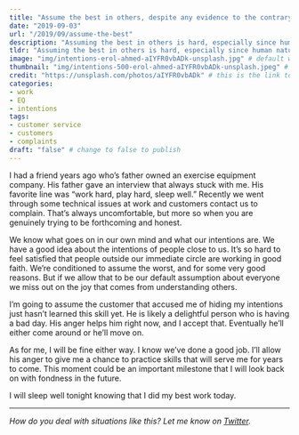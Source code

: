 ```yaml
---
title: "Assume the best in others, despite any evidence to the contrary"
date: "2019-09-03"
url: "/2019/09/assume-the-best"
description: "Assuming the best in others is hard, especially since human nature is to assume the worst. But assuming the best gives us a hidden superpower: we're better able to live with ourselves."
tldr: "Assuming the best in others is hard, especially since human nature is to assume the worst. But assuming the best gives us a hidden superpower: we're better able to live with ourselves."
image: "img/intentions-erol-ahmed-aIYFR0vbADk-unsplash.jpg" # default width is 1280, path starts with "img/whatever.ext"
thumbnail: "img/intentions-500-erol-ahmed-aIYFR0vbADk-unsplash.jpeg" # default size should be 500x500, path starts with "img/whatever.ext"
credit: "https://unsplash.com/photos/aIYFR0vbADk" # this is the link to the page the image came from 
categories:
- work
- EQ
- intentions
tags: 
- customer service
- customers
- complaints
draft: "false" # change to false to publish
---
```


I had a friend years ago who’s father owned an exercise equipment company. His father gave an interview that always stuck with me. His favorite line was “work hard, play hard, sleep well.” Recently we went through some technical issues at work and customers contact us to complain. That’s always uncomfortable, but more so when you are genuinely trying to be forthcoming and honest.

We know what goes on in our own mind and what our intentions are. We have a good idea about the intentions of people close to us. It’s so hard to feel satisfied that people outside our immediate circle are working in good faith. We’re conditioned to assume the worst, and for some very good reasons. But if we allow that to be our default assumption about everyone we miss out on the joy that comes from understanding others. 

I’m going to assume the customer that accused me of hiding my intentions just hasn’t learned this skill yet. He is likely a delightful person who is having a bad day. His anger helps him right now, and I accept that. Eventually he’ll either come around or he’ll move on.

As for me, I will be fine either way. I know we’ve done a good job. I’ll allow his anger to give me a chance to practice skills that will serve me for years to come. This moment could be an important milestone that I will look back on with fondness in the future. 

I will sleep well tonight knowing that I did my best work today.

---

*How do you deal with situations like this? Let me know on [Twitter](https://twitter.com/adamtervort/).*